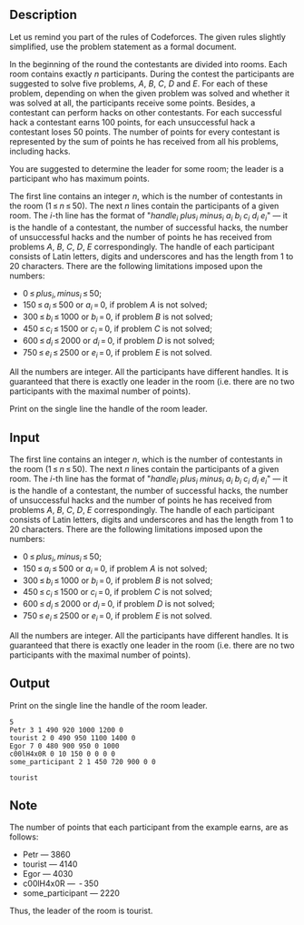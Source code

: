 ## Description

<div><p>Let us remind you part of the rules of Codeforces. The given rules slightly simplified, use the problem statement as a formal document.</p><p>In the beginning of the round the contestants are divided into rooms. Each room contains exactly <span class="tex-span"><i>n</i></span> participants. During the contest the participants are suggested to solve five problems, <span class="tex-span"><i>A</i></span>, <span class="tex-span"><i>B</i></span>, <span class="tex-span"><i>C</i></span>, <span class="tex-span"><i>D</i></span> and <span class="tex-span"><i>E</i></span>. For each of these problem, depending on when the given problem was solved and whether it was solved at all, the participants receive some points. Besides, a contestant can perform hacks on other contestants. For each successful hack a contestant earns <span class="tex-span">100</span> points, for each unsuccessful hack a contestant loses <span class="tex-span">50</span> points. The number of points for every contestant is represented by the sum of points he has received from all his problems, including hacks.</p><p>You are suggested to determine the leader for some room; the leader is a participant who has maximum points.</p></div><div class="input-specification"><p>The first line contains an integer <span class="tex-span"><i>n</i></span>, which is the number of contestants in the room (<span class="tex-span">1 ≤ <i>n</i> ≤ 50</span>). The next <span class="tex-span"><i>n</i></span> lines contain the participants of a given room. The <span class="tex-span"><i>i</i></span>-th line has the format of "<span class="tex-span"><i>handle</i><sub class="lower-index"><i>i</i></sub></span> <span class="tex-span"><i>plus</i><sub class="lower-index"><i>i</i></sub></span> <span class="tex-span"><i>minus</i><sub class="lower-index"><i>i</i></sub></span> <span class="tex-span"><i>a</i><sub class="lower-index"><i>i</i></sub></span> <span class="tex-span"><i>b</i><sub class="lower-index"><i>i</i></sub></span> <span class="tex-span"><i>c</i><sub class="lower-index"><i>i</i></sub></span> <span class="tex-span"><i>d</i><sub class="lower-index"><i>i</i></sub></span> <span class="tex-span"><i>e</i><sub class="lower-index"><i>i</i></sub></span>" — it is the handle of a contestant, the number of successful hacks, the number of unsuccessful hacks and the number of points he has received from problems <span class="tex-span"><i>A</i></span>, <span class="tex-span"><i>B</i></span>, <span class="tex-span"><i>C</i></span>, <span class="tex-span"><i>D</i></span>, <span class="tex-span"><i>E</i></span> correspondingly. The handle of each participant consists of Latin letters, digits and underscores and has the length from <span class="tex-span">1</span> to <span class="tex-span">20</span> characters. There are the following limitations imposed upon the numbers: </p><ul> <li> <span class="tex-span">0 ≤ <i>plus</i><sub class="lower-index"><i>i</i></sub>, <i>minus</i><sub class="lower-index"><i>i</i></sub> ≤ 50</span>; </li><li> <span class="tex-span">150 ≤ <i>a</i><sub class="lower-index"><i>i</i></sub> ≤ 500</span> or <span class="tex-span"><i>a</i><sub class="lower-index"><i>i</i></sub> = 0</span>, if problem <span class="tex-span"><i>A</i></span> is not solved; </li><li> <span class="tex-span">300 ≤ <i>b</i><sub class="lower-index"><i>i</i></sub> ≤ 1000</span> or <span class="tex-span"><i>b</i><sub class="lower-index"><i>i</i></sub> = 0</span>, if problem <span class="tex-span"><i>B</i></span> is not solved; </li><li> <span class="tex-span">450 ≤ <i>c</i><sub class="lower-index"><i>i</i></sub> ≤ 1500</span> or <span class="tex-span"><i>c</i><sub class="lower-index"><i>i</i></sub> = 0</span>, if problem <span class="tex-span"><i>C</i></span> is not solved; </li><li> <span class="tex-span">600 ≤ <i>d</i><sub class="lower-index"><i>i</i></sub> ≤ 2000</span> or <span class="tex-span"><i>d</i><sub class="lower-index"><i>i</i></sub> = 0</span>, if problem <span class="tex-span"><i>D</i></span> is not solved; </li><li> <span class="tex-span">750 ≤ <i>e</i><sub class="lower-index"><i>i</i></sub> ≤ 2500</span> or <span class="tex-span"><i>e</i><sub class="lower-index"><i>i</i></sub> = 0</span>, if problem <span class="tex-span"><i>E</i></span> is not solved. </li></ul><p>All the numbers are integer. All the participants have different handles. It is guaranteed that there is exactly one leader in the room (i.e. there are no two participants with the maximal number of points).</p></div><div class="output-specification"><p>Print on the single line the handle of the room leader.</p></div>

## Input

<p>The first line contains an integer <span class="tex-span"><i>n</i></span>, which is the number of contestants in the room (<span class="tex-span">1 ≤ <i>n</i> ≤ 50</span>). The next <span class="tex-span"><i>n</i></span> lines contain the participants of a given room. The <span class="tex-span"><i>i</i></span>-th line has the format of "<span class="tex-span"><i>handle</i><sub class="lower-index"><i>i</i></sub></span> <span class="tex-span"><i>plus</i><sub class="lower-index"><i>i</i></sub></span> <span class="tex-span"><i>minus</i><sub class="lower-index"><i>i</i></sub></span> <span class="tex-span"><i>a</i><sub class="lower-index"><i>i</i></sub></span> <span class="tex-span"><i>b</i><sub class="lower-index"><i>i</i></sub></span> <span class="tex-span"><i>c</i><sub class="lower-index"><i>i</i></sub></span> <span class="tex-span"><i>d</i><sub class="lower-index"><i>i</i></sub></span> <span class="tex-span"><i>e</i><sub class="lower-index"><i>i</i></sub></span>" — it is the handle of a contestant, the number of successful hacks, the number of unsuccessful hacks and the number of points he has received from problems <span class="tex-span"><i>A</i></span>, <span class="tex-span"><i>B</i></span>, <span class="tex-span"><i>C</i></span>, <span class="tex-span"><i>D</i></span>, <span class="tex-span"><i>E</i></span> correspondingly. The handle of each participant consists of Latin letters, digits and underscores and has the length from <span class="tex-span">1</span> to <span class="tex-span">20</span> characters. There are the following limitations imposed upon the numbers: </p><ul> <li> <span class="tex-span">0 ≤ <i>plus</i><sub class="lower-index"><i>i</i></sub>, <i>minus</i><sub class="lower-index"><i>i</i></sub> ≤ 50</span>; </li><li> <span class="tex-span">150 ≤ <i>a</i><sub class="lower-index"><i>i</i></sub> ≤ 500</span> or <span class="tex-span"><i>a</i><sub class="lower-index"><i>i</i></sub> = 0</span>, if problem <span class="tex-span"><i>A</i></span> is not solved; </li><li> <span class="tex-span">300 ≤ <i>b</i><sub class="lower-index"><i>i</i></sub> ≤ 1000</span> or <span class="tex-span"><i>b</i><sub class="lower-index"><i>i</i></sub> = 0</span>, if problem <span class="tex-span"><i>B</i></span> is not solved; </li><li> <span class="tex-span">450 ≤ <i>c</i><sub class="lower-index"><i>i</i></sub> ≤ 1500</span> or <span class="tex-span"><i>c</i><sub class="lower-index"><i>i</i></sub> = 0</span>, if problem <span class="tex-span"><i>C</i></span> is not solved; </li><li> <span class="tex-span">600 ≤ <i>d</i><sub class="lower-index"><i>i</i></sub> ≤ 2000</span> or <span class="tex-span"><i>d</i><sub class="lower-index"><i>i</i></sub> = 0</span>, if problem <span class="tex-span"><i>D</i></span> is not solved; </li><li> <span class="tex-span">750 ≤ <i>e</i><sub class="lower-index"><i>i</i></sub> ≤ 2500</span> or <span class="tex-span"><i>e</i><sub class="lower-index"><i>i</i></sub> = 0</span>, if problem <span class="tex-span"><i>E</i></span> is not solved. </li></ul><p>All the numbers are integer. All the participants have different handles. It is guaranteed that there is exactly one leader in the room (i.e. there are no two participants with the maximal number of points).</p>

## Output

<p>Print on the single line the handle of the room leader.</p>





```input1
5
Petr 3 1 490 920 1000 1200 0
tourist 2 0 490 950 1100 1400 0
Egor 7 0 480 900 950 0 1000
c00lH4x0R 0 10 150 0 0 0 0
some_participant 2 1 450 720 900 0 0

```




```output1
tourist
```



## Note

<p>The number of points that each participant from the example earns, are as follows: </p><ul> <li> <span class="tex-font-style-tt">Petr</span> — <span class="tex-span">3860</span> </li><li> <span class="tex-font-style-tt">tourist</span> — <span class="tex-span">4140</span> </li><li> <span class="tex-font-style-tt">Egor</span> — <span class="tex-span">4030</span> </li><li> <span class="tex-font-style-tt">c00lH4x0R</span> — <span class="tex-span"> - 350</span> </li><li> <span class="tex-font-style-tt">some_participant</span> — <span class="tex-span">2220</span> </li></ul><p>Thus, the leader of the room is <span class="tex-font-style-tt">tourist</span>.</p>
